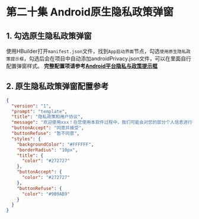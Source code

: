 # 第二十集 Android原生隐私政策弹窗

## 1. 勾选原生隐私政策弹窗
使用HBuilder打开`manifest.json`文件，找到`App启动界面`节点，勾选`使用原生隐私政策提示框`，勾选后会在项目中自动添加androidPrivacy.json文件，可以在里面自行配置弹窗样式。
**完整配置项请参考[Android平台隐私与政策提示框](https://uniapp.dcloud.net.cn/tutorial/app-privacy-android.html#)**
## 2. 原生隐私政策弹窗配置参考
```json
{
  "version": "1",
  "prompt": "template",
  "title": "隐私政策和用户协议",
  "message": "欢迎使用xxx！在您使用本软件过程中，我们可能会对您的部分个人信息进行手机、使用和共享。请您仔细阅读  <a href=\"自己App隐私政策地址\">《隐私政策》</a>与<a href=\"自己App用户协议地址\">《用户协议》</a>全部条款，您同意并接受全部条款后可开始我们的全部服务。",
  "buttonAccept": "同意并接受",
  "buttonRefuse": "暂不同意",
  "styles": {
    "backgroundColor": "#FFFFFF",
    "borderRadius": "10px",
    "title": {
      "color": "#272727"
    },
    "buttonAccept": {
      "color": "#272727"
    },
    "buttonRefuse": {
      "color": "#9B9AB9"
    }
  }
}
```
